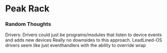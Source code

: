 # Peak Rack

### Random Thoughts
Drivers:
Drivers could just be programs/modules that listen to device events and adds new devices
Really no downsides to this approach.
LeadLined-OS drivers seem like just eventhandlers with the ability to override wrap